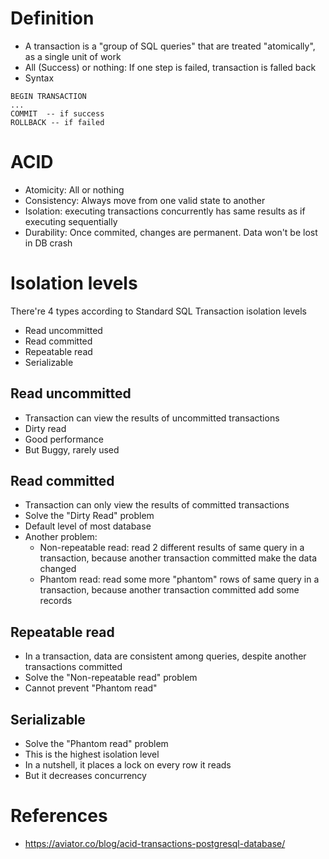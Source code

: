 
# Definition

- A transaction is a "group of SQL queries" that are treated "atomically", as a single unit of work
- All (Success) or nothing: If one step is failed, transaction is falled back
- Syntax
```
BEGIN TRANSACTION
...
COMMIT  -- if success
ROLLBACK -- if failed
```

# ACID

- Atomicity: All or nothing
- Consistency: Always move from one valid state to another
- Isolation: executing transactions concurrently has same results as if executing sequentially
- Durability: Once commited, changes are permanent. Data won't be lost in DB crash

# Isolation levels
There're 4 types according to Standard SQL Transaction isolation levels 
- Read uncommitted
- Read committed
- Repeatable read
- Serializable

## Read uncommitted
- Transaction can view the results of uncommitted transactions
- Dirty read
- Good performance
- But Buggy, rarely used

## Read committed
- Transaction can only view the results of committed transactions
- Solve the "Dirty Read" problem
- Default level of most database
- Another problem: 
  - Non-repeatable read: read 2 different results of same query in a transaction, because another transaction committed make the data changed
  - Phantom read: read some more "phantom" rows of same query in a transaction, because another transaction committed add some records

## Repeatable read
- In a transaction, data are consistent among queries, despite another transactions committed
- Solve the "Non-repeatable read" problem
- Cannot prevent "Phantom read"

## Serializable
- Solve the "Phantom read" problem
- This is the highest isolation level
- In a nutshell, it places a lock on every row it reads
- But it decreases concurrency

# References
- https://aviator.co/blog/acid-transactions-postgresql-database/
